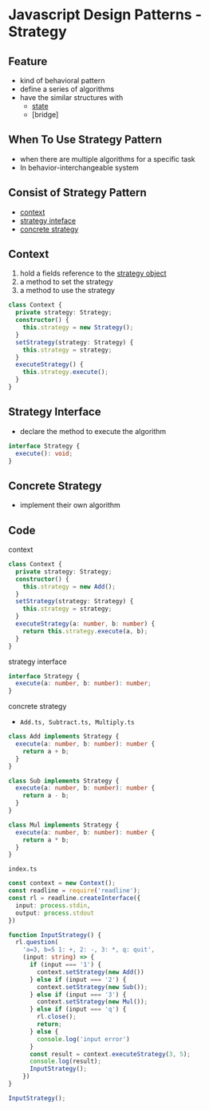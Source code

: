 # Javascript Design Patterns - Strategy

## Feature

- kind of behavioral pattern
- define a series of algorithms
- have the similar structures with
  - [state](javascript-design-pattern-state.md)
  - [bridge]

## When To Use Strategy Pattern

- when there are multiple algorithms for a specific task
- In behavior-interchangeable system

## Consist of Strategy Pattern

- [context](#context)
- [strategy inteface](#strategy-interface)
- [concrete strategy](#concrete-strategy)

## Context

1. hold a fields reference to the [strategy object](#concrete-strategy)
2. a method to set the strategy
3. a method to use the strategy

```ts
class Context {
  private strategy: Strategy;
  constructor() {
    this.strategy = new Strategy();
  }
  setStrategy(strategy: Strategy) {
    this.strategy = strategy;
  }
  executeStrategy() {
    this.strategy.execute();
  }
}
```

## Strategy Interface

- declare the method to execute the algorithm

```ts
interface Strategy {
  execute(): void;
}
```

## Concrete Strategy

- implement their own algorithm

## Code

context

```ts
class Context {
  private strategy: Strategy;
  constructor() {
    this.strategy = new Add();
  }
  setStrategy(strategy: Strategy) {
    this.strategy = strategy;
  }
  executeStrategy(a: number, b: number) {
    return this.strategy.execute(a, b);
  }
}
```

strategy interface

```ts
interface Strategy {
  execute(a: number, b: number): number;
}
```

concrete strategy

- `Add.ts, Subtract.ts, Multiply.ts`

```ts
class Add implements Strategy {
  execute(a: number, b: number): number {
    return a + b;
  }
}

class Sub implements Strategy {
  execute(a: number, b: number): number {
    return a - b;
  }
}

class Mul implements Strategy {
  execute(a: number, b: number): number {
    return a * b;
  }
}
```

`index.ts`

```ts
const context = new Context();
const readline = require('readline');
const rl = readline.createInterface({
  input: process.stdin,
  output: process.stdout
})

function InputStrategy() {
  rl.question(
    'a=3, b=5 1: +, 2: -, 3: *, q: quit',
    (input: string) => {
      if (input === '1') {
        context.setStrategy(new Add())
      } else if (input === '2') {
        context.setStrategy(new Sub());
      } else if (input === '3') {
        context.setStrategy(new Mul());
      } else if (input === 'q') {
        rl.close();
        return;
      } else {
        console.log('input error')
      }
      const result = context.executeStrategy(3, 5);
      console.log(result);
      InputStrategy();
    })
}

InputStrategy();
```